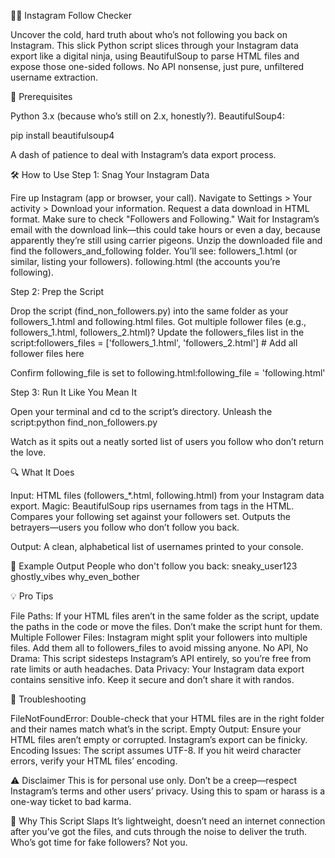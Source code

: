 🕵️‍♂️ Instagram Follow Checker

Uncover the cold, hard truth about who’s not following you back on Instagram. This slick Python script slices through your Instagram data export like a digital ninja, using BeautifulSoup to parse HTML files and expose those one-sided follows. No API nonsense, just pure, unfiltered username extraction.

🚀 Prerequisites

Python 3.x (because who’s still on 2.x, honestly?).
BeautifulSoup4:

pip install beautifulsoup4


A dash of patience to deal with Instagram’s data export process.


🛠️ How to Use
Step 1: Snag Your Instagram Data

Fire up Instagram (app or browser, your call).
Navigate to Settings > Your activity > Download your information.
Request a data download in HTML format. Make sure to check "Followers and Following."
Wait for Instagram’s email with the download link—this could take hours or even a day, because apparently they’re still using carrier pigeons.
Unzip the downloaded file and find the followers_and_following folder. You’ll see:
followers_1.html (or similar, listing your followers).
following.html (the accounts you’re following).



Step 2: Prep the Script

Drop the script (find_non_followers.py) into the same folder as your followers_1.html and following.html files.
Got multiple follower files (e.g., followers_1.html, followers_2.html)? Update the followers_files list in the script:followers_files = ['followers_1.html', 'followers_2.html']  # Add all follower files here


Confirm following_file is set to following.html:following_file = 'following.html'



Step 3: Run It Like You Mean It

Open your terminal and cd to the script’s directory.
Unleash the script:python find_non_followers.py


Watch as it spits out a neatly sorted list of users you follow who don’t return the love.


🔍 What It Does

Input: HTML files (followers_*.html, following.html) from your Instagram data export.
Magic:
BeautifulSoup rips usernames from <a> tags in the HTML.
Compares your following set against your followers set.
Outputs the betrayers—users you follow who don’t follow you back.


Output: A clean, alphabetical list of usernames printed to your console.


📜 Example Output
People who don't follow you back:
sneaky_user123
ghostly_vibes
why_even_bother


💡 Pro Tips

File Paths: If your HTML files aren’t in the same folder as the script, update the paths in the code or move the files. Don’t make the script hunt for them.
Multiple Follower Files: Instagram might split your followers into multiple files. Add them all to followers_files to avoid missing anyone.
No API, No Drama: This script sidesteps Instagram’s API entirely, so you’re free from rate limits or auth headaches.
Data Privacy: Your Instagram data export contains sensitive info. Keep it secure and don’t share it with randos.


🐛 Troubleshooting

FileNotFoundError: Double-check that your HTML files are in the right folder and their names match what’s in the script.
Empty Output: Ensure your HTML files aren’t empty or corrupted. Instagram’s export can be finicky.
Encoding Issues: The script assumes UTF-8. If you hit weird character errors, verify your HTML files’ encoding.


⚠️ Disclaimer
This is for personal use only. Don’t be a creep—respect Instagram’s terms and other users’ privacy. Using this to spam or harass is a one-way ticket to bad karma.

🌟 Why This Script Slaps
It’s lightweight, doesn’t need an internet connection after you’ve got the files, and cuts through the noise to deliver the truth. Who’s got time for fake followers? Not you.
